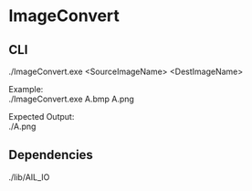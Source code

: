 # ImageConvert

## CLI

./ImageConvert.exe \<SourceImageName\> \<DestImageName\>

Example:  
./ImageConvert.exe A.bmp A.png  

Expected Output:  
./A.png  


## Dependencies

./lib/AIL_IO
